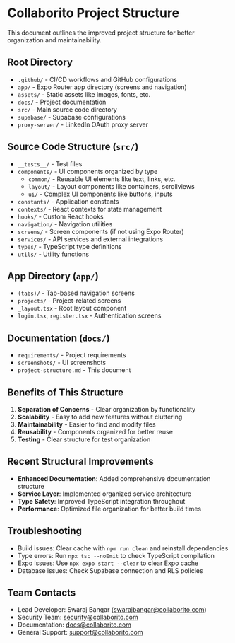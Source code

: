 # Collaborito Project Structure

This document outlines the improved project structure for better organization and maintainability.

## Root Directory
- `.github/` - CI/CD workflows and GitHub configurations
- `app/` - Expo Router app directory (screens and navigation)
- `assets/` - Static assets like images, fonts, etc.
- `docs/` - Project documentation
- `src/` - Main source code directory
- `supabase/` - Supabase configurations
- `proxy-server/` - LinkedIn OAuth proxy server

## Source Code Structure (`src/`)
- `__tests__/` - Test files
- `components/` - UI components organized by type
  - `common/` - Reusable UI elements like text, links, etc.
  - `layout/` - Layout components like containers, scrollviews
  - `ui/` - Complex UI components like buttons, inputs
- `constants/` - Application constants
- `contexts/` - React contexts for state management
- `hooks/` - Custom React hooks
- `navigation/` - Navigation utilities
- `screens/` - Screen components (if not using Expo Router)
- `services/` - API services and external integrations
- `types/` - TypeScript type definitions
- `utils/` - Utility functions

## App Directory (`app/`)
- `(tabs)/` - Tab-based navigation screens
- `projects/` - Project-related screens
- `_layout.tsx` - Root layout component
- `login.tsx`, `register.tsx` - Authentication screens

## Documentation (`docs/`)
- `requirements/` - Project requirements
- `screenshots/` - UI screenshots
- `project-structure.md` - This document

## Benefits of This Structure

1. **Separation of Concerns** - Clear organization by functionality
2. **Scalability** - Easy to add new features without cluttering
3. **Maintainability** - Easier to find and modify files
4. **Reusability** - Components organized for better reuse
5. **Testing** - Clear structure for test organization 

## Recent Structural Improvements

- **Enhanced Documentation**: Added comprehensive documentation structure
- **Service Layer**: Implemented organized service architecture
- **Type Safety**: Improved TypeScript integration throughout
- **Performance**: Optimized file organization for better build times

## Troubleshooting

- Build issues: Clear cache with `npm run clean` and reinstall dependencies
- Type errors: Run `npx tsc --noEmit` to check TypeScript compilation
- Expo issues: Use `npx expo start --clear` to clear Expo cache
- Database issues: Check Supabase connection and RLS policies

## Team Contacts

- Lead Developer: Swaraj Bangar (swarajbangar@collaborito.com)
- Security Team: security@collaborito.com
- Documentation: docs@collaborito.com
- General Support: support@collaborito.com 